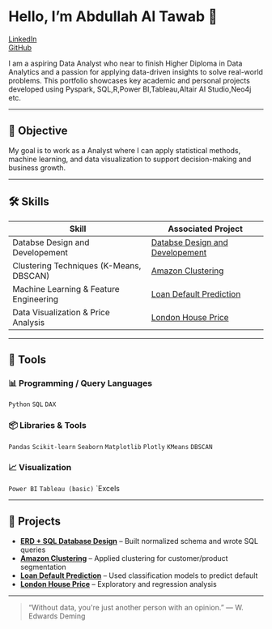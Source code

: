 # Hello, I’m Abdullah Al Tawab 👋

[LinkedIn](https://www.linkedin.com/in/abdullah-al-tawab-aa0a3a2b6/)  
[GitHub](https://github.com/dp600)  

I am a aspiring Data Analyst who near to finish Higher Diploma in Data Analytics and a passion for applying data-driven insights to solve real-world problems. This portfolio showcases key academic and personal projects developed using Pyspark, SQL,R,Power BI,Tableau,Altair AI Studio,Neo4j etc.

---

## 🎯 Objective

My goal is to work as a  Analyst  where I can apply statistical methods, machine learning, and data visualization to support decision-making and business growth.

---

## 🛠 Skills

| Skill                                   | Associated Project                         |
|----------------------------------------|--------------------------------------------|
| Databse Design and Developement                     | [Databse Design and Developement ](https://github.com/dp600/Data-Analytics-Portfolio/blob/ad738d7555456a5b13ebc0661b3349f11e72d8a1/Database%20project.md)         |
| Clustering Techniques (K-Means, DBSCAN)| [Amazon Clustering](./Data-Mining-CA)       |
| Machine Learning & Feature Engineering | [Loan Default Prediction](./Loan-Default)   |
| Data Visualization & Price Analysis    | [London House Price](./London-House-Price)  |

---

## 🔧 Tools

### 📊 Programming / Query Languages  
`Python` `SQL` `DAX`

### 📦 Libraries & Tools  
`Pandas` `Scikit-learn` `Seaborn` `Matplotlib` `Plotly` `KMeans` `DBSCAN`

### 📈 Visualization  
`Power BI` `Tableau (basic)` `Excels

---

## 📁 Projects

- **[ERD + SQL Database Design](./ERD-Database)** – Built normalized schema and wrote SQL queries
- **[Amazon Clustering](./Data-Mining-CA)** – Applied clustering for customer/product segmentation
- **[Loan Default Prediction](./Loan-Default)** – Used classification models to predict default
- **[London House Price](./London-House-Price)** – Exploratory and regression analysis

---

> “Without data, you're just another person with an opinion.” — W. Edwards Deming
